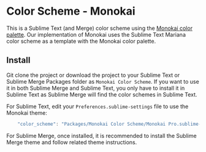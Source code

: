# Color Scheme - Monokai

This is a Sublime Text (and Merge) color scheme using the [Monokai color palette](https://monokai.pro/sublime-text).
Our implementation of Monokai uses the Sublime Text Mariana color scheme as a template with the Monokai color palette.



## Install

Git clone the project or download the project to your Sublime Text or Sublime Merge Packages folder as
`Monokai Color Scheme`. If you want to use it in both Sublime Merge and Sublime Text, you only have to install it in
Sublime Text as Sublime Merge will find the color schemes in Sublime Text.

For Sublime Text, edit your `Preferences.sublime-settings` file to use the Monokai theme:

```js
    "color_scheme": "Packages/Monokai Color Scheme/Monokai Pro.sublime-color-scheme",
```

For Sublime Merge, once installed, it is recommended to install the Sublime Merge theme and follow related theme instructions.

